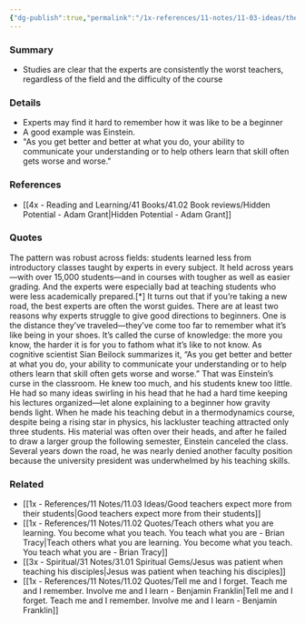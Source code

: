 ```yaml
---
{"dg-publish":true,"permalink":"/1x-references/11-notes/11-03-ideas/the-most-expert-are-the-worst-teachers/","title":"The most expert are the worst teachers","created":"2024-06-05T17:48:29.406+03:00","updated":"2024-06-05T22:56:35.882+03:00"}
---
```



### Summary
- Studies are clear that the experts are consistently the worst teachers, regardless of the field and the difficulty of the course

### Details
- Experts may find it hard to remember how it was like to be a beginner
- A good example was Einstein.
- "As you get better and better at what you do, your ability to communicate your understanding or to help others learn that skill often gets worse and worse."

### References
- [[4x - Reading and Learning/41 Books/41.02 Book reviews/Hidden Potential - Adam Grant\|Hidden Potential - Adam Grant]]

### Quotes
The pattern was robust across fields: students learned less from introductory classes taught by experts in every subject. It held across years —with over 15,000 students—and in courses with tougher as well as easier grading. And the experts were especially bad at teaching students who were less academically prepared.[*] It turns out that if you’re taking a new road, the best experts are often the worst guides. There are at least two reasons why experts struggle to give good directions to beginners. One is the distance they’ve traveled—they’ve come too far to remember what it’s like being in your shoes. It’s called the curse of knowledge: the more you know, the harder it is for you to fathom what it’s like to not know. As cognitive scientist Sian Beilock summarizes it, “As you get better and better at what you do, your ability to communicate your understanding or to help others learn that skill often gets worse and worse.” That was Einstein’s curse in the classroom. He knew too much, and his students knew too little. He had so many ideas swirling in his head that he had a hard time keeping his lectures organized—let alone explaining to a beginner how gravity bends light. When he made his teaching debut in a thermodynamics course, despite being a rising star in physics, his lackluster teaching attracted only three students. His material was often over their heads, and after he failed to draw a larger group the following semester, Einstein canceled the class. Several years down the road, he was nearly denied another faculty position because the university president was underwhelmed by his teaching skills.

### Related
- [[1x - References/11 Notes/11.03 Ideas/Good teachers expect more from their students\|Good teachers expect more from their students]]
- [[1x - References/11 Notes/11.02 Quotes/Teach others what you are learning. You become what you teach. You teach what you are - Brian Tracy\|Teach others what you are learning. You become what you teach. You teach what you are - Brian Tracy]]
- [[3x - Spiritual/31 Notes/31.01 Spiritual Gems/Jesus was patient when teaching his disciples\|Jesus was patient when teaching his disciples]]
- [[1x - References/11 Notes/11.02 Quotes/Tell me and I forget. Teach me and I remember. Involve me and I learn - Benjamin Franklin\|Tell me and I forget. Teach me and I remember. Involve me and I learn - Benjamin Franklin]]